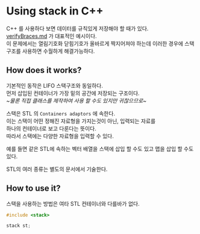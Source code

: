# Using stack in C++  

C++ 를 사용하다 보면 데이터를 규칙있게 저장해야 할 때가 있다.  
[verifyBraces.md]() 가 대표적인 예시이다.  
이 문제에서는 열림기호화 닫힘기호가 올바르게 짝지어져야 하는데 이러한 경우에 스택 구조를 사용하면 수월하게 해결가능하다.  

## How does it works?  
기본적인 동작은 LIFO 스택구조와 동일하다.  
먼저 삽입된 컨테이너가 가장 밑의 공간에 저장되는 구조이다.  
~*물론 직접 클래스를 제작하여 사용 할 수도 있지만 귀찮으므로*~

스택은 STL 의 `Containers adaptors` 에 속한다.  
이는 스택이 어떤 정해진 자료형을 가지는것이 아닌, 입력되는 자료를  
하나의 컨테이너로 보고 다룬다는 뜻이다.  
따라서 스택에는 다양한 자료형을 입력할 수 있다.  

예를 들면 같은 STL에 속하는 벡터 배열을 스택에 삽입 할 수도 있고 맵을 삽입 할 수도 있다.  

STL의 여러 종류는 별도의 문서에서 기술한다.  

## How to use it?  
스택을 사용하는 방법은 여타 STL 컨테이너와 다를바가 없다.  
``` C++  
#include <stack>

stack st;
```